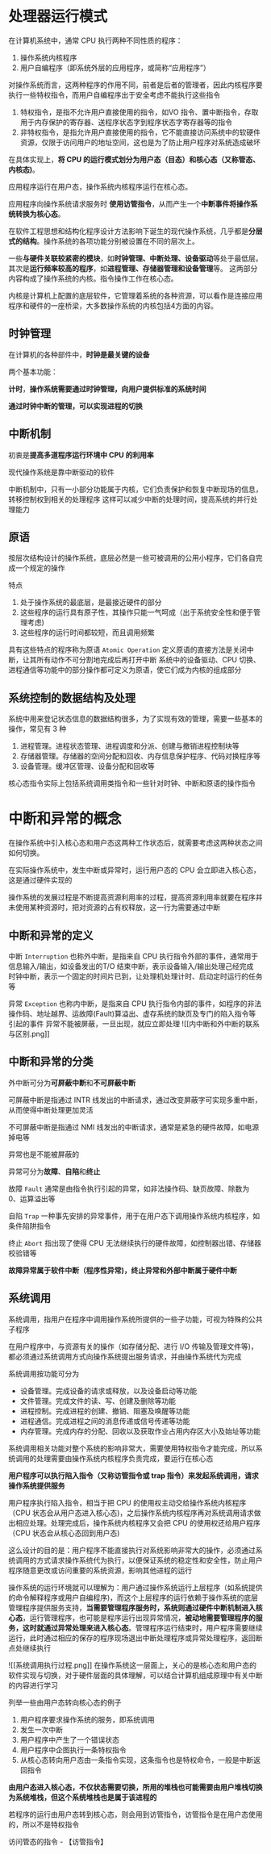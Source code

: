 # 处理器运行模式
在计算机系统中，通常 CPU 执行两种不同性质的程序：
1. 操作系统内核程序
2. 用户自编程序（即系统外层的应用程序，或简称“应用程序”）

对操作系统而言，这两种程序的作用不同，前者是后者的管理者，因此内核程序要执行一些特权指令，而用户自编程序出于安全考虑不能执行这些指令

1. 特权指令，是指不允许用户直接使用的指令，如VO 指令、置中断指令，存取用于内存保护的寄存器、送程序状态字到程序状态字寄存器等的指令
2. 非特权指令，是指允许用户直接使用的指令，它不能直接访问系统中的软硬件资源，仅限于访问用户的地址空间，这也是为了防止用户程序对系统造成破坏

在具体实现上，**将 CPU 的运行模式划分为用户态（目态）和核心态（又称管态、内核态)**。

应用程序运行在用户态，操作系统内核程序运行在核心态。

应用程序向操作系统请求服务时 **使用访管指令**，从而产生一个**中断事件将操作系统转换为核心态**。

在软件工程思想和结构化程序设计方法影响下诞生的现代操作系统，几乎都是**分层式的结构**。操作系统的各项功能分别被设置在不同的层次上。

一些**与硬件关联较紧密的模块**，如**时钟管理、中断处理、设备驱动**等处于最低层。
其次是**运行频率较高的程序**，如**进程管理、存储器管理和设备管理**等。
这两部分内容构成了操作系统的内核。指令操作工作在核心态。

内核是计算机上配置的底层软件，它管理着系统的各种资源，可以看作是连接应用程序和硬件的一座桥梁，大多数操作系统的内核包括4方面的内容。

## 时钟管理

在计算机的各种部件中，**时钟是最关键的设备**

两个基本功能：

**计时**，**操作系统需要通过时钟管理，向用户提供标准的系统时间**

**通过时钟中断的管理，可以实现进程的切换**


## 中断机制

初衷是**提高多道程序运行环境中 CPU 的利用率**

现代操作系统是靠中断驱动的软件

中断机制中，只有一小部分功能属于内核，它们负责保护和恢复中断现场的信息，转移控制权到相关的处理程序
这样可以减少中断的处理时间，提高系统的并行处理能力

## 原语
按层次结构设计的操作系统，底层必然是一些可被调用的公用小程序，它们各自完成一个规定的操作

特点
1. 处于操作系统的最底层，是最接近硬件的部分
2. 这些程序的运行具有原子性，其操作只能一气呵成（出于系统安全性和便于管理考虑)
3. 这些程序的运行时间都较短，而且调用频繁

具有这些特点的程序称为原语 `Atomic Operation`
定义原语的直接方法是关闭中断，让其所有动作不可分割地完成后再打开中断
系统中的设备驱动、CPU 切换、进程通信等功能中的部分操作都可定义为原语，使它们成为内核的组成部分

## 系统控制的数据结构及处理

系统中用来登记状态信息的数据结构很多，为了实现有效的管理，需要一些基本的操作，常见有 3 种

1. 进程管理。进程状态管理、进程调度和分派、创建与撤销进程控制块等
2. 存储器管理。存储器的空间分配和回收、内存信息保护程序、代码对换程序等
3. 设备管理。缓冲区管理、设备分配和回收等

核心态指令实际上包括系统调用类指令和一些针对时钟、中断和原语的操作指令

# 中断和异常的概念
在操作系统中引入核心态和用户态这两种工作状态后，就需要考虑这两种状态之间如何切换。

在实际操作系统中，发生中断或异常时，运行用户态的 CPU 会立即进入核心态，这是通过硬件实现的

操作系统的发展过程是不断提高资源利用率的过程，提高资源利用率就要在程序并未使用某种资源时，把对资源的占有权释放，这一行为需要通过中断
## 中断和异常的定义

中断 `Interruption` 
	也称外中断，是指来自 CPU 执行指令外部的事件，通常用于信息输入/输出，如设备发出的T/O 结束中断，表示设备输入/输出处理己经完成
	时钟中断，表示一个固定的时间片已到，让处理机处理计时、启动定时运行的任务等

异常 `Exception` 
	也称内中断，是指来自 CPU 执行指令内部的事件，如程序的非法操作码、地址越界、运故障(Fault)算溢出、虚存系统的缺页及专门的陷入指令等引起的事件
	异常不能被屏蔽，一旦出现，就应立即处理
	![[内中断和外中断的联系与区别.png]]
## 中断和异常的分类

外中断可分为**可屏蔽中断**和**不可屏蔽中断**

可屏蔽中断是指通过 INTR 线发出的中断请求，通过改变屏蔽字可实现多重中断，从而使得中断处理更加灵活

不可屏蔽中断是指通过 NMI 线发出的中断请求，通常是紧急的硬件故障，如电源掉电等

异常也是不能被屏蔽的

异常可分为**故障**、**自陷**和**终止**

故障 `Fault` 
	通常是由指令执行引起的异常，如非法操作码、缺页故障、除数为 0、运算溢出等
	
自陷 `Trap` 
	一种事先安排的异常事件，用于在用户态下调用操作系统内核程序，如条件陷阱指令
	
终止 `Abort` 
	指出现了使得 CPU 无法继续执行的硬件故障，如控制器出错、存储器校验错等

**故障异常属于软件中断（程序性异常)，终止异常和外部中断属于硬件中断**


## 系统调用

系统调用，指用户在程序中调用操作系统所提供的一些子功能，可视为特殊的公共子程序

在用户程序中，与资源有关的操作（如存储分配、进行 I/O 传输及管理文件等)，都必须通过系统调用方式向操作系统提出服务请求，并由操作系统代为完成

系统调用按功能可分为
- 设备管理。完成设备的请求或释放，以及设备启动等功能
- 文件管理。完成文件的读、写、创建及删除等功能
- 进程控制。完成进程的创建、撤销、阻塞及唤醒等功能
- 进程通信。完成进程之间的消息传递或信号传递等功能
- 内存管理。完成内存的分配、回收以及获取作业占用内存区大小及始址等功能

系统调用相关功能对整个系统的影响非常大，需要使用特权指令才能完成，所以系统调用的处理需要由操作系统内核程序负责完成，要运行在核心态

**用户程序可以执行陷入指令（又称访管指令或 trap 指令）来发起系统调用，请求操作系统提供服务**

用户程序执行陷入指令，相当于把 CPU 的使用权主动交给操作系统内核程序（CPU 状态会从用户态进入核心态)，之后操作系统内核程序再对系统调用请求做出相应处理。处理完成后，操作系统内核程序又会把 CPU 的使用权还给用户程序（CPU 状态会从核心态回到用户态)

这么设计的目的是：用户程序不能直接执行对系统影响非常大的操作，必须通过系统调用的方式请求操作系统代为执行，以便保证系统的稳定性和安全性，防止用户程序随意更改或访问重要的系统资源，影响其他进程的运行

操作系统的运行环境就可以理解为：用户通过操作系统运行上层程序（如系统提供的命令解释程序或用户自编程序)，而这个上层程序的运行依赖于操作系统的底层管理程序提供服务支持，**当需要管理程序服务时，系统则通过硬件中断机制进入核心态**，运行管理程序，也可能是程序运行出现异常情况，**被动地需要管理程序的服务，这时就通过异常处理来进入核心态**。管理程序运行结束时，用户程序需要继续运行，此时通过相应的保存的程序现场退出中断处理程序或异常处理程序，返回断点处继续执行

![[系统调用执行过程.png]]
在操作系统这一层面上，关心的是核心态和用户态的软件实现与切换，对于硬件层面的具体理解，可以结合计算机组成原理中有关中断的内容进行学习

列举一些由用户态转向核心态的例子
1. 用户程序要求操作系统的服务，即系统调用
2. 发生一次中断
3. 用户程序中产生了一个错误状态
4. 用户程序中企图执行一条特权指令
5. 从核心态转向用户态由一条指令实现，这条指令也是特权命令，一般是中断返回指令

**由用户态进入核心态，不仅状态需要切换，所用的堆栈也可能需要由用户堆栈切换为系统堆栈，但这个系统堆栈也是属于该进程的**

若程序的运行由用户态转到核心态，则会用到访管指令，访管指令是在用户态使用的，所以不是特权指令

访问管态的指令 - 【访管指令】





